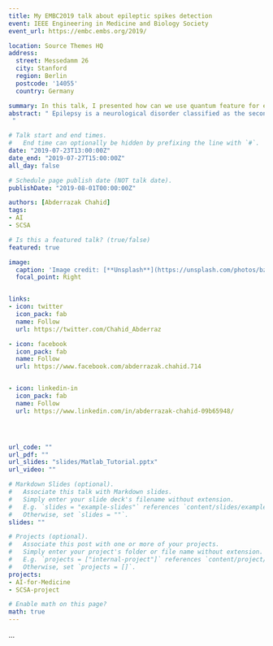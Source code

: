 ```yaml
---
title: My EMBC2019 talk about epileptic spikes detection  
event: IEEE Engineering in Medicine and Biology Society
event_url: https://embc.embs.org/2019/

location: Source Themes HQ
address:
  street: Messedamm 26
  city: Stanford
  region: Berlin
  postcode: '14055'
  country: Germany

summary: In this talk, I presented how can we use quantum feature for epileptic spikes detection.
abstract: " Epilepsy is a neurological disorder classified as the second most serious neurological disease known to humanity, after stroke. Magnetoencephalography (MEG) is performed to localize the epileptogenic zone in the brain. However, the detection of epileptic spikes requires the visual assessment of long MEG recordings. This task is time-consuming and might lead to wrong decisions. Therefore, the introduction of effective machine learning algorithms for the quick and accurate epileptic spikes detection from MEG recordings would improve the clinical diagnosis of the disease. The efficiency of machine learning based algorithms requires a good characterization of the signal by extracting pertinent features. In this paper, we propose new sets of features for MEG signals. These features are based on a Semi-Classical Signal Analysis (SCSA) method, which allows a good characterization of peak shaped signals. Moreover, this method improves the spike detection accuracy and reduces the feature vector size. We could achieve up to 93.68% and 95.08% in average sensitivity and specificity, respectively. We used the 5-folds cross-validation applied to a balanced dataset of 3104 frames, extracted from eight healthy and eight epileptic subjects with a frame size of 100 samples with a step size of 2 samples, using Random Forest (RF) classifier.
 "

# Talk start and end times.
#   End time can optionally be hidden by prefixing the line with `#`.
date: "2019-07-23T13:00:00Z"
date_end: "2019-07-27T15:00:00Z"
all_day: false

# Schedule page publish date (NOT talk date).
publishDate: "2019-08-01T00:00:00Z"

authors: [Abderrazak Chahid]
tags:
- AI
- SCSA

# Is this a featured talk? (true/false)
featured: true

image:
  caption: 'Image credit: [**Unsplash**](https://unsplash.com/photos/bzdhc5b3Bxs)'
  focal_point: Right


links:
- icon: twitter
  icon_pack: fab
  name: Follow
  url: https://twitter.com/Chahid_Abderraz

- icon: facebook
  icon_pack: fab
  name: Follow
  url: https://www.facebook.com/abderrazak.chahid.714


- icon: linkedin-in
  icon_pack: fab
  name: Follow
  url: https://www.linkedin.com/in/abderrazak-chahid-09b65948/




url_code: ""
url_pdf: ""
url_slides: "slides/Matlab_Tutorial.pptx"
url_video: ""

# Markdown Slides (optional).
#   Associate this talk with Markdown slides.
#   Simply enter your slide deck's filename without extension.
#   E.g. `slides = "example-slides"` references `content/slides/example-slides.md`.
#   Otherwise, set `slides = ""`.
slides: ""

# Projects (optional).
#   Associate this post with one or more of your projects.
#   Simply enter your project's folder or file name without extension.
#   E.g. `projects = ["internal-project"]` references `content/project/deep-learning/index.md`.
#   Otherwise, set `projects = []`.
projects:
- AI-for-Medicine
- SCSA-project

# Enable math on this page?
math: true
---
```


...
